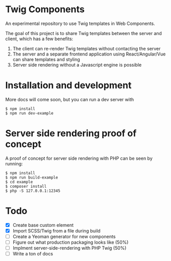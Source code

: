 # Twig Components

An experimental repository to use Twig templates in Web Components.

The goal of this project is to share Twig templates between the server and
client, which has a few benefits:

1. The client can re-render Twig templates without contacting the server
1. The server and a separate frontend application using React/Angular/Vue can
share templates and styling
1. Server side rendering without a Javascript engine is possible

# Installation and development

More docs will come soon, but you can run a dev server with

```
$ npm install
$ npm run dev-example
```

# Server side rendering proof of concept

A proof of concept for server side rendering with PHP can be seen by running:

```
$ npm install
$ npm run build-example
$ cd example
$ composer install
$ php -S 127.0.0.1:12345
```

# Todo

- [x] Create base custom element
- [x] Import SCSS/Twig from a file during build
- [ ] Create a Yeoman generator for new components
- [ ] Figure out what production packaging looks like (50%)
- [ ] Implment server-side-rendering with PHP Twig (50%)
- [ ] Write a ton of docs

